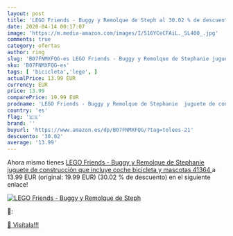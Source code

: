 ```yaml
---
layout: post
title: 'LEGO Friends - Buggy y Remolque de Steph al 30.02 % de descuento'
date: 2020-04-14 00:17:07
image: 'https://m.media-amazon.com/images/I/516YCeCFAiL._SL400_.jpg'
comments: true
category: ofertas
author: ring
slug: 'B07FNMXFQG-es LEGO Friends - Buggy y Remolque de Stephanie juguete de...'
sku: 'B07FNMXFQG-es'
tags: [ 'bicicleta','lego', ]
actualPrice: 13.99 EUR
currency: EUR
price: 13.99
comparePrice: 19.99 EUR
prodname: 'LEGO Friends - Buggy y Remolque de Stephanie  juguete de construcción que incluye coche  bicicleta y mascotas  41364 '
country: 'es'
flag: '🇪🇸'
brand: ''
buyurl: 'https://www.amazon.es/dp/B07FNMXFQG/?tag=tolees-21'
descuento: '30.02'
average: '13.99'
---
```


Ahora mismo tienes [LEGO Friends - Buggy y Remolque de Stephanie  juguete de construcción que incluye coche  bicicleta y mascotas  41364 ](https://www.amazon.es/dp/B07FNMXFQG/?tag=tolees-21) a 13.99 EUR (original: 19.99 EUR) (30.02 %  de descuento) en el siguiente enlace!

[![LEGO Friends - Buggy y Remolque de Steph](https://m.media-amazon.com/images/I/516YCeCFAiL._SL400_.jpg)](https://www.amazon.es/dp/B07FNMXFQG/?tag=tolees-21)

🔎:


[🛒 Visítala!!!](https://www.amazon.es/dp/B07FNMXFQG/?tag=tolees-21)
